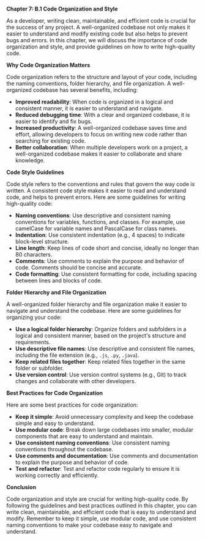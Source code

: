 <p><strong>Chapter 7: B.1 Code Organization and Style</strong></p>

<p>As a developer, writing clean, maintainable, and efficient code is crucial for the success of any project. A well-organized codebase not only makes it easier to understand and modify existing code but also helps to prevent bugs and errors. In this chapter, we will discuss the importance of code organization and style, and provide guidelines on how to write high-quality code.</p>

<p><strong>Why Code Organization Matters</strong></p>

<p>Code organization refers to the structure and layout of your code, including the naming conventions, folder hierarchy, and file organization. A well-organized codebase has several benefits, including:</p>

<ul>
<li><strong>Improved readability</strong>: When code is organized in a logical and consistent manner, it is easier to understand and navigate.</li>
<li><strong>Reduced debugging time</strong>: With a clear and organized codebase, it is easier to identify and fix bugs.</li>
<li><strong>Increased productivity</strong>: A well-organized codebase saves time and effort, allowing developers to focus on writing new code rather than searching for existing code.</li>
<li><strong>Better collaboration</strong>: When multiple developers work on a project, a well-organized codebase makes it easier to collaborate and share knowledge.</li>
</ul>

<p><strong>Code Style Guidelines</strong></p>

<p>Code style refers to the conventions and rules that govern the way code is written. A consistent code style makes it easier to read and understand code, and helps to prevent errors. Here are some guidelines for writing high-quality code:</p>

<ul>
<li><strong>Naming conventions</strong>: Use descriptive and consistent naming conventions for variables, functions, and classes. For example, use camelCase for variable names and PascalCase for class names.</li>
<li><strong>Indentation</strong>: Use consistent indentation (e.g., 4 spaces) to indicate block-level structure.</li>
<li><strong>Line length</strong>: Keep lines of code short and concise, ideally no longer than 80 characters.</li>
<li><strong>Comments</strong>: Use comments to explain the purpose and behavior of code. Comments should be concise and accurate.</li>
<li><strong>Code formatting</strong>: Use consistent formatting for code, including spacing between lines and blocks of code.</li>
</ul>

<p><strong>Folder Hierarchy and File Organization</strong></p>

<p>A well-organized folder hierarchy and file organization make it easier to navigate and understand the codebase. Here are some guidelines for organizing your code:</p>

<ul>
<li><strong>Use a logical folder hierarchy</strong>: Organize folders and subfolders in a logical and consistent manner, based on the project's structure and requirements.</li>
<li><strong>Use descriptive file names</strong>: Use descriptive and consistent file names, including the file extension (e.g., <code>.js</code>, <code>.py</code>, <code>.java</code>).</li>
<li><strong>Keep related files together</strong>: Keep related files together in the same folder or subfolder.</li>
<li><strong>Use version control</strong>: Use version control systems (e.g., Git) to track changes and collaborate with other developers.</li>
</ul>

<p><strong>Best Practices for Code Organization</strong></p>

<p>Here are some best practices for code organization:</p>

<ul>
<li><strong>Keep it simple</strong>: Avoid unnecessary complexity and keep the codebase simple and easy to understand.</li>
<li><strong>Use modular code</strong>: Break down large codebases into smaller, modular components that are easy to understand and maintain.</li>
<li><strong>Use consistent naming conventions</strong>: Use consistent naming conventions throughout the codebase.</li>
<li><strong>Use comments and documentation</strong>: Use comments and documentation to explain the purpose and behavior of code.</li>
<li><strong>Test and refactor</strong>: Test and refactor code regularly to ensure it is working correctly and efficiently.</li>
</ul>

<p><strong>Conclusion</strong></p>

<p>Code organization and style are crucial for writing high-quality code. By following the guidelines and best practices outlined in this chapter, you can write clean, maintainable, and efficient code that is easy to understand and modify. Remember to keep it simple, use modular code, and use consistent naming conventions to make your codebase easy to navigate and understand.</p>
